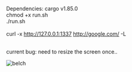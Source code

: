 Dependencies: cargo v1.85.0<br>
chmod +x run.sh<br>
./run.sh<br><br>
curl -x http://127.0.0.1:1337 http://google.com/ -L <br><br>

current bug: need to resize the screen once..


![belch](https://github.com/user-attachments/assets/78f396c4-b914-45ec-b712-d7b5cfea690a)
